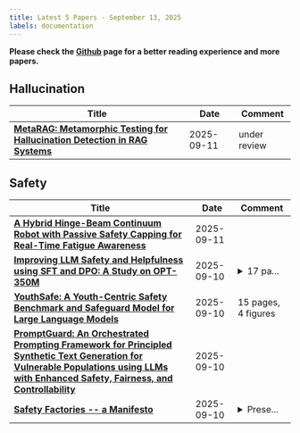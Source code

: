 ```yaml
---
title: Latest 5 Papers - September 13, 2025
labels: documentation
---
```

**Please check the [Github](https://github.com/dingyue772/DailyArxiv) page for a better reading experience and more papers.**

## Hallucination
| **Title** | **Date** | **Comment** |
| --- | --- | --- |
| **[MetaRAG: Metamorphic Testing for Hallucination Detection in RAG Systems](http://arxiv.org/abs/2509.09360v1)** | 2025-09-11 | under review |

## Safety
| **Title** | **Date** | **Comment** |
| --- | --- | --- |
| **[A Hybrid Hinge-Beam Continuum Robot with Passive Safety Capping for Real-Time Fatigue Awareness](http://arxiv.org/abs/2509.09404v1)** | 2025-09-11 |  |
| **[Improving LLM Safety and Helpfulness using SFT and DPO: A Study on OPT-350M](http://arxiv.org/abs/2509.09055v1)** | 2025-09-10 | <details><summary>17 pa...</summary><p>17 pages, 3 figures. Code and dataset available at https://github.com/PiyushWithPant/Improving-LLM-Safety-and-Helpfulness-using-SFT-and-DPO</p></details> |
| **[YouthSafe: A Youth-Centric Safety Benchmark and Safeguard Model for Large Language Models](http://arxiv.org/abs/2509.08997v1)** | 2025-09-10 | 15 pages, 4 figures |
| **[PromptGuard: An Orchestrated Prompting Framework for Principled Synthetic Text Generation for Vulnerable Populations using LLMs with Enhanced Safety, Fairness, and Controllability](http://arxiv.org/abs/2509.08910v1)** | 2025-09-10 |  |
| **[Safety Factories -- a Manifesto](http://arxiv.org/abs/2509.08285v1)** | 2025-09-10 | <details><summary>Prese...</summary><p>Presented at The 44th International Conference on Computer Safety, Reliability and Security (SafeComp 2025)</p></details> |

